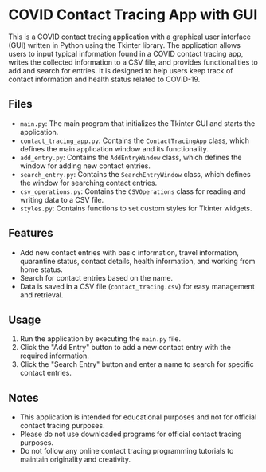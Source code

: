 # COVID Contact Tracing App with GUI

This is a COVID contact tracing application with a graphical user interface (GUI) written in Python using the Tkinter library. The application allows users to input typical information found in a COVID contact tracing app, writes the collected information to a CSV file, and provides functionalities to add and search for entries. It is designed to help users keep track of contact information and health status related to COVID-19.

## Files

- `main.py`: The main program that initializes the Tkinter GUI and starts the application.
- `contact_tracing_app.py`: Contains the `ContactTracingApp` class, which defines the main application window and its functionality.
- `add_entry.py`: Contains the `AddEntryWindow` class, which defines the window for adding new contact entries.
- `search_entry.py`: Contains the `SearchEntryWindow` class, which defines the window for searching contact entries.
- `csv_operations.py`: Contains the `CSVOperations` class for reading and writing data to a CSV file.
- `styles.py`: Contains functions to set custom styles for Tkinter widgets.

## Features

- Add new contact entries with basic information, travel information, quarantine status, contact details, health information, and working from home status.
- Search for contact entries based on the name.
- Data is saved in a CSV file (`contact_tracing.csv`) for easy management and retrieval.

## Usage

1. Run the application by executing the `main.py` file.
2. Click the "Add Entry" button to add a new contact entry with the required information.
3. Click the "Search Entry" button and enter a name to search for specific contact entries.

## Notes

- This application is intended for educational purposes and not for official contact tracing purposes.
- Please do not use downloaded programs for official contact tracing purposes.
- Do not follow any online contact tracing programming tutorials to maintain originality and creativity.
